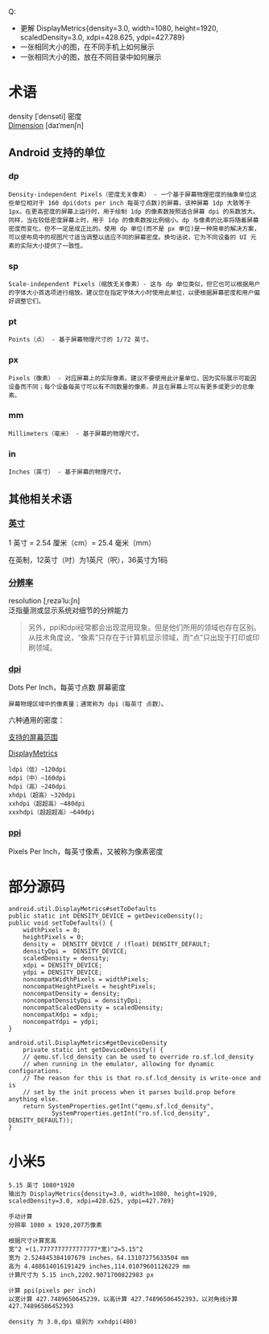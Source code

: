 Q:
* 更解 DisplayMetrics{density=3.0, width=1080, height=1920, scaledDensity=3.0, xdpi=428.625, ydpi=427.789}
* 一张相同大小的图，在不同手机上如何展示
* 一张相同大小的图，放在不同目录中如何展示


# 术语
density  [ˈdensəti] 密度  
[Dimension](https://developer.android.com/guide/topics/resources/more-resources#Dimension)
[daɪˈmenʃn]

## Android 支持的单位

### dp
    Density-independent Pixels（密度无关像素） - 一个基于屏幕物理密度的抽象单位这些单位相对于 160 dpi(dots per inch 每英寸点数)的屏幕，该种屏幕 1dp 大致等于 1px。在更高密度的屏幕上运行时，用于绘制 1dp 的像素数按照适合屏幕 dpi 的系数放大。同样，当在较低密度屏幕上时，用于 1dp 的像素数按比例缩小。dp 与像素的比率将随着屏幕密度而变化，但不一定是成正比的。使用 dp 单位(而不是 px 单位)是一种简单的解决方案，可以使布局中的视图尺寸适当调整以适应不同的屏幕密度。换句话说，它为不同设备的 UI 元素的实际大小提供了一致性。
### sp
    Scale-independent Pixels（缩放无关像素）- 这与 dp 单位类似，但它也可以根据用户的字体大小首选项进行缩放。建议您在指定字体大小时使用此单位，以便根据屏幕密度和用户偏好调整它们。
### pt
    Points（点） - 基于屏幕物理尺寸的 1/72 英寸。
### px
    Pixels（像素） - 对应屏幕上的实际像素。建议不要使用此计量单位，因为实际展示可能因设备而不同；每个设备每英寸可以有不同数量的像素，并且在屏幕上可以有更多或更少的总像素。
### mm
    Millimeters（毫米） - 基于屏幕的物理尺寸。
### in
    Inches（英寸） - 基于屏幕的物理尺寸。
    
## 其他相关术语    
### [英寸](https://zh.wikipedia.org/wiki/%E8%8B%B1%E5%AF%B8)
1 英寸 = 2.54 厘米（cm）= 25.4 毫米（mm）

在英制，12英寸（吋）为1英尺（呎），36英寸为1码
### [分辨率](https://zh.wikipedia.org/wiki/%E5%88%86%E8%BE%A8%E7%8E%87)
resolution  [ˌrezəˈlu:ʃn]  
泛指量测或显示系统对细节的分辨能力

> 另外，ppi和dpi经常都会出现混用现象。但是他们所用的领域也存在区别。从技术角度说，“像素”只存在于计算机显示领域，而“点”只出现于打印或印刷领域。

### [dpi](https://zh.wikipedia.org/wiki/%E6%AF%8F%E8%8B%B1%E5%AF%B8%E7%82%B9%E6%95%B0)
Dots Per Inch，每英寸点数
屏幕密度

    屏幕物理区域中的像素量；通常称为 dpi（每英寸 点数）。
    
六种通用的密度：

[支持的屏幕范围](https://developer.android.com/guide/practices/screens_support?hl=zh-cn#range)

[DisplayMetrics](https://developer.android.com/reference/android/util/DisplayMetrics)
    
    ldpi（低）~120dpi
    mdpi（中）~160dpi
    hdpi（高）~240dpi
    xhdpi（超高）~320dpi
    xxhdpi（超超高）~480dpi
    xxxhdpi（超超超高）~640dpi
    
### [ppi](https://zh.wikipedia.org/wiki/%E6%AF%8F%E8%8B%B1%E5%AF%B8%E5%83%8F%E7%B4%A0)
Pixels Per Inch，每英寸像素，又被称为像素密度
    
# 部分源码
    android.util.DisplayMetrics#setToDefaults
    public static int DENSITY_DEVICE = getDeviceDensity();
    public void setToDefaults() {
        widthPixels = 0;
        heightPixels = 0;
        density =  DENSITY_DEVICE / (float) DENSITY_DEFAULT;
        densityDpi =  DENSITY_DEVICE;
        scaledDensity = density;
        xdpi = DENSITY_DEVICE;
        ydpi = DENSITY_DEVICE;
        noncompatWidthPixels = widthPixels;
        noncompatHeightPixels = heightPixels;
        noncompatDensity = density;
        noncompatDensityDpi = densityDpi;
        noncompatScaledDensity = scaledDensity;
        noncompatXdpi = xdpi;
        noncompatYdpi = ydpi;
    }
    
    android.util.DisplayMetrics#getDeviceDensity
        private static int getDeviceDensity() {
        // qemu.sf.lcd_density can be used to override ro.sf.lcd_density
        // when running in the emulator, allowing for dynamic configurations.
        // The reason for this is that ro.sf.lcd_density is write-once and is
        // set by the init process when it parses build.prop before anything else.
        return SystemProperties.getInt("qemu.sf.lcd_density",
                SystemProperties.getInt("ro.sf.lcd_density", DENSITY_DEFAULT));
    }
# 小米5
    5.15 英寸 1080*1920
    输出为 DisplayMetrics{density=3.0, width=1080, height=1920, scaledDensity=3.0, xdpi=428.625, ydpi=427.789}

    手动计算
    分辨率 1080 x 1920,207万像素

    根据尺寸计算宽高
    宽^2 +(1.7777777777777777*宽)^2=5.15^2
    宽为 2.524845384107679 inches，64.13107275633504 mm
    高为 4.488614016191429 inches,114.01079601126229 mm
    计算尺寸为 5.15 inch,2202.9071700822983 px

    计算 ppi(pixels per inch)
    以宽计算 427.7489650645239，以高计算 427.74896506452393，以对角线计算 427.74896506452393

    density 为 3.0,dpi 级别为 xxhdpi(480)